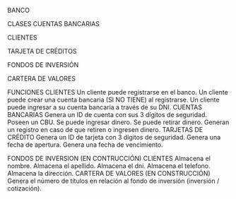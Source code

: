 BANCO

CLASES
CUENTAS BANCARIAS

CLIENTES 

TARJETA DE CRÉDITOS 

FONDOS DE INVERSIÓN

CARTERA DE VALORES 

FUNCIONES
CLIENTES
Un cliente puede registrarse en el banco.
Un cliente puede crear una cuenta bancaria (SI NO TIENE) al registrarse.
Un cliente puede ingresar a su cuenta bancaria a través de su DNI.
CUENTAS BANCARIAS
Genera un ID de cuenta con sus 3 dígitos de seguridad.
Poseen un CBU.
Se puede ingresar dinero.
Se puede retirar dinero.
Generan un registro en caso de que retiren o ingresen dinero.
TARJETAS DE CRÉDITO
Genera un ID de tarjeta con 3 dígitos de seguridad.
Genera una fecha de apertura.
Genera una fecha de vencimiento.

FONDOS DE INVERSION (EN CONTRUCCIÓN)
CLIENTES
Almacena el nombre.
Almacena el apellido.
Almacena el dni.
Almacena el telefono.
Almacena la dirección.
CARTERA DE VALORES (EN CONSTRUCCIÓN)
Genera el número de títulos en relación al fondo de inversión (inversión / cotización).
